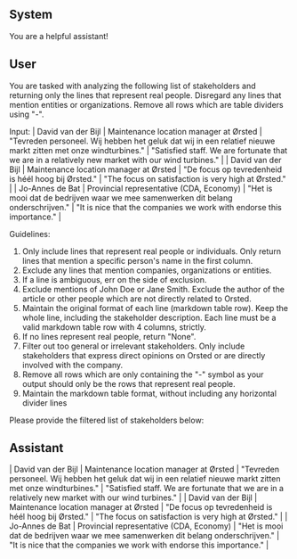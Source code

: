 ## System

You are a helpful assistant!

## User


You are tasked with analyzing the following list of stakeholders and returning only the lines that represent real people. Disregard any lines that mention entities or organizations. Remove all rows which are table dividers using "-".

Input:
| David van der Bijl | Maintenance location manager at Ørsted | "Tevreden personeel. Wij hebben het geluk dat wij in een relatief nieuwe markt zitten met onze windturbines." | "Satisfied staff. We are fortunate that we are in a relatively new market with our wind turbines." |
| David van der Bijl | Maintenance location manager at Ørsted | "De focus op tevredenheid is héél hoog bij Ørsted." | "The focus on satisfaction is very high at Ørsted." |
| Jo-Annes de Bat | Provincial representative (CDA, Economy) | "Het is mooi dat de bedrijven waar we mee samenwerken dit belang onderschrijven." | "It is nice that the companies we work with endorse this importance." |

Guidelines:
1. Only include lines that represent real people or individuals. Only return lines that mention a specific person's name in the first column.
2. Exclude any lines that mention companies, organizations or entities.
3. If a line is ambiguous, err on the side of exclusion.
4. Exclude mentions of John Doe or Jane Smith. Exclude the author of the article or other people which are not directly related to Orsted.
5. Maintain the original format of each line (markdown table row). Keep the whole line, including the stakeholder description. Each line must be a valid markdown table row with 4 columns, strictly.
6. If no lines represent real people, return "None".
7. Filter out too general or irrelevant stakeholders. Only include stakeholders that express direct opinions on Orsted or are directly involved with the company.
8. Remove all rows which are only containing the "-" symbol as your output should only be the rows that represent real people.
9. Maintain the markdown table format, without including any horizontal divider lines

Please provide the filtered list of stakeholders below:
        

## Assistant

| David van der Bijl | Maintenance location manager at Ørsted | "Tevreden personeel. Wij hebben het geluk dat wij in een relatief nieuwe markt zitten met onze windturbines." | "Satisfied staff. We are fortunate that we are in a relatively new market with our wind turbines." |
| David van der Bijl | Maintenance location manager at Ørsted | "De focus op tevredenheid is héél hoog bij Ørsted." | "The focus on satisfaction is very high at Ørsted." |
| Jo-Annes de Bat | Provincial representative (CDA, Economy) | "Het is mooi dat de bedrijven waar we mee samenwerken dit belang onderschrijven." | "It is nice that the companies we work with endorse this importance." |

